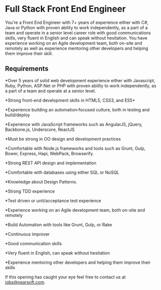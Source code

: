 # Full Stack Front End Engineer

You're a Front End Engineer with 7+ years of experience either with C#, Java or Python with proven
ability to work independently, as a part of a team and operate in a senior level career role with
good communications skills, very fluent in English and can speak without hesitation. You have
experience working on an Agile development team, both on-site and remotely as well as experience
mentoring other developers and helping them improve their skill.

## Requirements

*Over 5 years of solid web development experience either with Javascript,  Ruby, Python, ASP.Net  or PHP with proven ability to work independently, as a part of a team and operate at a senior level.

*Strong front-end development skills in HTML5, CSS3, and ES5+ 

*Experience building an automation‐focused culture, both in testing and build/deploy

*Experience with JavaScript frameworks such as AngularJS, jQuery, Backbone.js, Underscore, ReactJS

*Must be strong in OO design and development practices

*Comfortable with Node.js frameworks and tools such as  Grunt, Gulp, Bower, Express, Hapi, WebPack, Browserify.

*Strong REST API design and implementation

*Comfortable with databases using either SQL or NoSQL

*Knowledge about Design Patterns.

*Strong TDD experience

*Test driven or unit/acceptance test experience

*Experience working on an Agile development team, both on-site and remotely

*Build Automation with tools like Grunt, Gulp, or Rake

*Continuous improver

*Good communication skills

*Very fluent in English, can speak without hesitation

*Experience mentoring other developers and helping them improve their skills


If this opening has caught your eye feel free to contact us at jobs@nearsoft.com.
